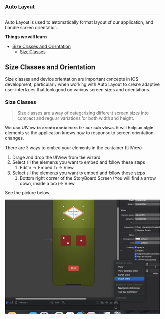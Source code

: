 ### Auto Layout

---

Auto Layout is used to automatically format layout of our application, and handle screen orientation.

**Things we will learn**

- [Size Classes and Orientation](#size-classes-and-orientation)
  - [Size Classes](#size-classes)

## Size Classes and Orientation

Size classes and device orientation are important concepts in iOS development, particularly when working with Auto Layout to create adaptive user interfaces that look good on various screen sizes and orientations.


### Size Classes

> Size classes are a way of categorizing different screen sizes into compact and regular variations for both width and height.


We use UIView to create containers for our sub views. it will help us algin elements so the application knows how to responsd to screen orientation changes.

There are 3 ways to embed your elements in the container (UIView)
1. Drage and drop the UIView from the wizard
2. Select all the elements you want to embed and follow these steps
   1. Editor -> Embed In -> View
3. Select all the elements you want to embed and follow these steps
   1. Bottom right corner of the StoryBoard Screen (You will find a arrow down, inside a box)-> View


See the picture below.

![Picture](/Images/EmbedUIElement.png)